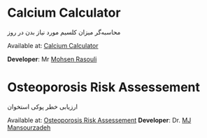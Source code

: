 # Calcium Calculator
محاسبه‌گر میزان کلسیم مورد نیاز بدن در روز


Available at: [Calcium Calculator](https://mansourzadeh.github.io/calcium-calculator/)

**Developer**: Mr [Mohsen Rasouli](https://github.com/mohsen-rasouli)

# Osteoporosis Risk Assessement
ارزیابی خطر پوکی استخوان

Available at: [Osteoporosis Risk Assessement](https://mansourzadeh.github.io/calcium-calculator/Osteoprosis_Risk_Check.html)
**Developer**: Dr. [MJ Mansourzadeh](https://mansourzadeh.github.io)

